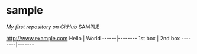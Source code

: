 # sample
*My first repository on GitHub*
~~SAMPLE~~

http://www.example.com
Hello | World
------|--------
1st box | 2nd box
--------|-------
